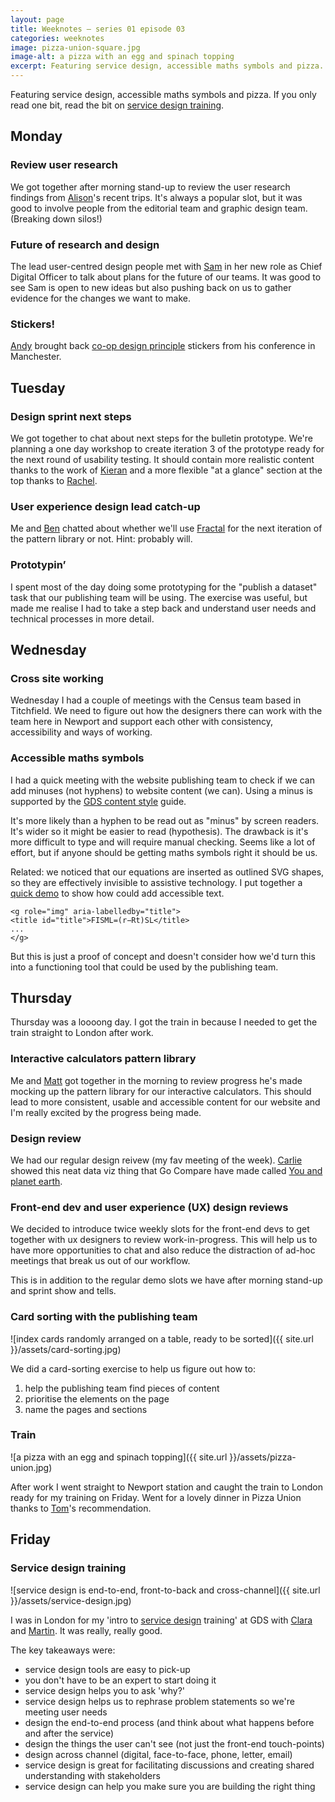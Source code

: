 ```yaml
---
layout: page
title: Weeknotes – series 01 episode 03
categories: weeknotes
image: pizza-union-square.jpg
image-alt: a pizza with an egg and spinach topping
excerpt: Featuring service design, accessible maths symbols and pizza.
---
```


<p class="lede">Featuring service design, accessible maths symbols and pizza. If you only read one bit, read the bit on <a href="#service-design-training">service design training</a>.</p>

## Monday

### Review user research

We got together after morning stand-up to review the user research findings from [Alison](https://twitter.com/AldaviesAlison)'s recent trips. It's always a popular slot, but it was good to involve people from the editorial team and graphic design team. (Breaking down silos!)

### Future of research and design

The lead user-centred design people met with [Sam](https://twitter.com/SamHallWales) in her new role as Chief Digital Officer to talk about plans for the future of our teams. It was good to see Sam is open to new ideas but also pushing back on us to gather evidence for the changes we want to make.

### Stickers!

[Andy](https://twitter.com/mr_dudders) brought back [co-op design principle](http://coop-design-manual.herokuapp.com/principles.html) stickers from his conference in Manchester.

## Tuesday

### Design sprint next steps

We got together to chat about next steps for the bulletin prototype. We're planning a one day workshop to create iteration 3 of the prototype ready for the next round of usability testing. It should contain more realistic content thanks to the work of [Kieran](https://twitter.com/kieran_forde) and a more flexible "at a glance" section at the top thanks to [Rachel](https://twitter.com/RachelPricetag).

### User experience design lead catch-up

Me and [Ben](https://twitter.com/wiredimage) chatted about whether we'll use [Fractal](https://fractal.build/) for the next iteration of the pattern library or not. Hint: probably will.

### Prototypin’

I spent most of the day doing some prototyping for the "publish a dataset" task that our publishing team will be using. The exercise was useful, but made me realise I had to take a step back and understand user needs and technical processes in more detail.

## Wednesday

### Cross site working

Wednesday I had a couple of meetings with the Census team based in Titchfield. We need to figure out how the designers there can work with the team here in Newport and support each other with consistency, accessibility and ways of working.

### Accessible maths symbols

I had a quick meeting with the website publishing team to check if we can add minuses (not hyphens) to website content (we can). Using a minus is supported by the [GDS content style](https://www.gov.uk/guidance/style-guide/a-to-z-of-gov-uk-style#maths-content) guide.

It's more likely than a hyphen to be read out as "minus" by screen readers. It's wider so it might be easier to read (hypothesis). The drawback is it's more difficult to type and will require manual checking. Seems like a lot of effort, but if anyone should be getting maths symbols right it should be us.

Related: we noticed that our equations are inserted as outlined SVG shapes, so they are effectively invisible to assistive technology. I put together a [quick demo](https://codepen.io/benjystanton/pen/KRrWNN) to show how could add accessible text.

```
<g role="img" aria-labelledby="title">
<title id="title">FISML=(r−Rt)SL</title>
...
</g>
```
But this is just a proof of concept and doesn't consider how we'd turn this into a functioning tool that could be used by the publishing team.

## Thursday

Thursday was a loooong day. I got the train in because I needed to get the train straight to London after work.

### Interactive calculators pattern library

Me and [Matt](https://twitter.com/mathew_weeks) got together in the morning to review progress he's made mocking up the pattern library for our interactive calculators. This should lead to more consistent, usable and accessible content for our website and I'm really excited by the progress being made.

### Design review

We had our regular design reivew (my fav meeting of the week). [Carlie](https://twitter.com/Carlie_Edge) showed this neat data viz thing that Go Compare have made called [You and planet earth](http://www.gocompare.com/life-insurance/you-and-planet-earth/).

### Front-end dev and user experience (UX) design reviews

We decided to introduce twice weekly slots for the front-end devs to get together with ux designers to review work-in-progress. This will help us to have more opportunities to chat and also reduce the distraction of ad-hoc meetings that break us out of our workflow.

This is in addition to the regular demo slots we have after morning stand-up and sprint show and tells.

### Card sorting with the publishing team

![index cards randomly arranged on a table, ready to be sorted]({{ site.url }}/assets/card-sorting.jpg)

We did a card-sorting exercise to help us figure out how to:

1. help the publishing team find pieces of content
2. prioritise the elements on the page
3. name the pages and sections

### Train

![a pizza with an egg and spinach topping]({{ site.url }}/assets/pizza-union.jpg)

After work I went straight to Newport station and caught the train to London ready for my training on Friday. Went for a lovely dinner in Pizza Union thanks to [Tom](https://twitter.com/tomten2two)'s recommendation.

## Friday

### Service design training

![service design is end-to-end, front-to-back and cross-channel]({{ site.url }}/assets/service-design.jpg)

I was in London for my 'intro to [service design](https://gds.blog.gov.uk/2016/04/18/what-we-mean-by-service-design/) training' at GDS with [Clara](https://twitter.com/claragt) and [Martin](https://twitter.com/Martin_Jordan). It was really, really good.

The key takeaways were:

- service design tools are easy to pick-up
- you don't have to be an expert to start doing it
- service design helps you to ask 'why?'
- service design helps us to rephrase problem statements so we're meeting user needs
- design the end-to-end process (and think about what happens before and after the service)
- design the things the user can't see (not just the front-end touch-points)
- design across channel (digital, face-to-face, phone, letter, email)
- service design is great for facilitating discussions  and creating shared understanding with stakeholders
- service design can help you make sure you are building the right thing
